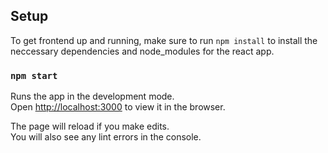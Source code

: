 ## Setup

To get frontend up and running, make sure to run `npm install` to install the neccessary dependencies and node_modules for the react app.

### `npm start`

Runs the app in the development mode.<br>
Open [http://localhost:3000](http://localhost:3000) to view it in the browser.

The page will reload if you make edits.<br>
You will also see any lint errors in the console.
